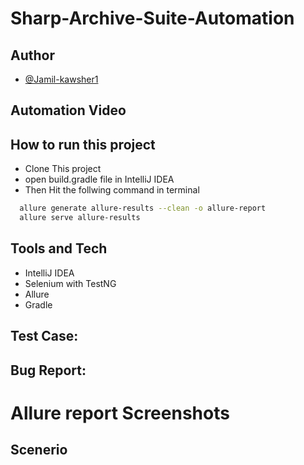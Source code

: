 # Sharp-Archive-Suite-Automation





## Author

- [@Jamil-kawsher1](https://www.github.com/Jamil-kawsher1)
## Automation Video









## How to run this project

- Clone This project
- open build.gradle file in IntelliJ IDEA
- Then Hit the follwing command in terminal

```bash
  allure generate allure-results --clean -o allure-report
  allure serve allure-results
```
## Tools and Tech
- IntelliJ IDEA
- Selenium with TestNG
- Allure
- Gradle


## Test Case:

## Bug Report:


# Allure report Screenshots








## Scenerio


